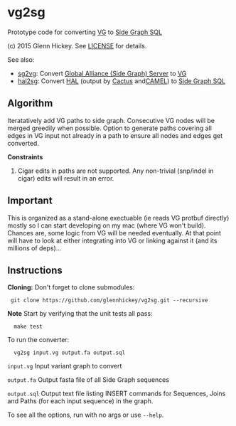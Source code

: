 # vg2sg
Prototype code for converting [VG](https://github.com/ekg/vg) to [Side Graph SQL](https://github.com/ga4gh/schemas/wiki/Human-Genome-Variation-Reference-(HGVR)-Pilot-Project#graph-format)

(c) 2015 Glenn Hickey. See [LICENSE](https://github.com/glennhickey/hal2sg/blob/development/LICENSE) for details.

See also:
* [sg2vg](https://github.com/glennhickey/sg2vg): Convert [Global Alliance (Side Graph) Server](https://github.com/ga4gh/schemas/wiki/Human-Genome-Variation-Reference-(HGVR)-Pilot-Project#graph-format) to [VG](https://github.com/ekg/vg)
* [hal2sg](https://github.com/glennhickey/hal2sg): Convert [HAL](https://github.com/glennhickey/hal) (output by [Cactus](https://github.com/glennhickey/progressiveCactus) and[CAMEL](https://github.com/adamnovak/sequence-graphs)) to [Side Graph SQL](https://github.com/ga4gh/schemas/wiki/Human-Genome-Variation-Reference-(HGVR)-Pilot-Project#graph-format)

## Algorithm

Iteratatively add VG paths to side graph.  Consecutive VG nodes will be merged greedily when possible.  Option to generate paths covering all edges in VG input not already in a path to ensure all nodes and edges get converted. 

**Constraints**
1. Cigar edits in paths are not supported.  Any non-trivial (snp/indel in cigar) edits will result in an error. 

## Important

This is organized as a stand-alone exectuable (ie reads VG protbuf directly) mostly so I can start developing on my mac (where VG won't build).  Chances are, some logic from VG will be needed eventually. At that point will have to look at either integrating into VG or linking against it (and its millions of deps)...

## Instructions

**Cloning:** Don't forget to clone submodules:

     git clone https://github.com/glennhickey/vg2sg.git --recursive

**Note** Start by verifying that the unit tests all pass:

	  make test

To run the converter:

	  vg2sg input.vg output.fa output.sql

`input.vg` Input variant graph to convert

`output.fa` Output fasta file of all Side Graph sequences

`output.sql` Output text file listing INSERT commands for Sequences, Joins and Paths (for each input sequence) in the graph.

To see all the options, run with no args or use `--help`.
